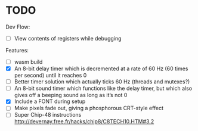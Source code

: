 # TODO

Dev Flow:

- [ ] View contents of registers while debugging

Features:
- [ ] wasm build
- [x] An 8-bit delay timer which is decremented at a rate of 60 Hz (60 times per second) until it reaches 0
- [ ] Better timer solution which actually ticks 60 Hz (threads and mutexes?)
- [ ] An 8-bit sound timer which functions like the delay timer, but which also gives off a beeping sound as long as it’s not 0
- [x] Include a FONT during setup
- [ ] Make pixels fade out, giving a phosphorous CRT-style effect
- [ ] Super Chip-48 instructions http://devernay.free.fr/hacks/chip8/C8TECH10.HTM#3.2
